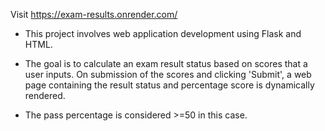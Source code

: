 Visit https://exam-results.onrender.com/


- This project involves web application development using Flask and HTML.

- The goal is to calculate an exam result status based on scores that a user inputs. On submission of the scores and clicking 'Submit', a web page containing the result status and percentage score is dynamically rendered.

- The pass percentage is considered >=50 in this case.


